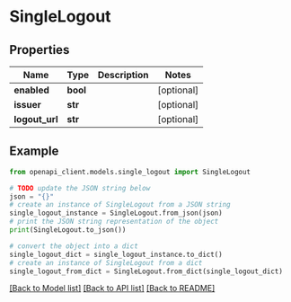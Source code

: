 # SingleLogout


## Properties

Name | Type | Description | Notes
------------ | ------------- | ------------- | -------------
**enabled** | **bool** |  | [optional] 
**issuer** | **str** |  | [optional] 
**logout_url** | **str** |  | [optional] 

## Example

```python
from openapi_client.models.single_logout import SingleLogout

# TODO update the JSON string below
json = "{}"
# create an instance of SingleLogout from a JSON string
single_logout_instance = SingleLogout.from_json(json)
# print the JSON string representation of the object
print(SingleLogout.to_json())

# convert the object into a dict
single_logout_dict = single_logout_instance.to_dict()
# create an instance of SingleLogout from a dict
single_logout_from_dict = SingleLogout.from_dict(single_logout_dict)
```
[[Back to Model list]](../README.md#documentation-for-models) [[Back to API list]](../README.md#documentation-for-api-endpoints) [[Back to README]](../README.md)


